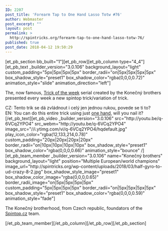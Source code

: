 ```yaml
---
ID: 2207
post_title: 'Forearm Tap to One Hand Lasso Totw #76'
author: Webmaster
post_excerpt: ""
layout: post
permalink: >
  http://spintricks.org/forearm-tap-to-one-hand-lasso-totw-76/
published: true
post_date: 2018-04-12 19:50:29
---
```

[et_pb_section bb_built="1"][et_pb_row][et_pb_column type="4_4"][et_pb_text _builder_version="3.0.106" background_layout="light" custom_padding="5px|5px|5px|5px" border_radii="on|5px|5px|5px|5px" box_shadow_style="preset1" box_shadow_color="rgba(0,0,0,0.72)" animation_style="slide" animation_direction="left"]

The, now famous, <a href="/tag/totw">Trick of the week</a> serial created by the Konečný brothers presented every week a new spintop trick/variation of trick.
<div id="content" class="style-scope ytd-expander">CZ: Tento trik se dá zvládnout i celý jen jednou rukou, povede se ti to?</div>
<div class="style-scope ytd-expander">EN: You can do this entire trick using just <a href="/tag/one-hand">one hand</a>, will you nail it?</div>
[/et_pb_text][et_pb_video _builder_version="3.0.106" src="http://youtu.be/q-6VCq2YPO4" src_webm="http://youtu.be/q-6VCq2YPO4" image_src="//i.ytimg.com/vi/q-6VCq2YPO4/hqdefault.jpg" play_icon_color="rgba(12,133,214,0.78)" custom_padding="20px|20px|20px|20px" border_radii="on|10px|10px|10px|10px" box_shadow_style="preset1" box_shadow_color="rgba(0,0,0,0.66)" animation_style="bounce" /][et_pb_team_member _builder_version="3.0.106" name="Konečný brothers" background_layout="light" position="Multiple European/world champions" image_url="http://spintricks.org/wp-content/uploads/2018/03/half-gyro-to-ud-crazy-8-2.jpg" box_shadow_style_image="preset1" box_shadow_color_image="rgba(0,0,0,0.65)" border_radii_image="on|5px|5px|5px|5px" custom_padding="5px|5px|5px|5px" border_radii="on|5px|5px|5px|5px" box_shadow_style="preset1" box_shadow_color="rgba(0,0,0,0.59)" animation_style="fade"]

The Konečný brotherhood, from Czech republic, foundators of the <a href="http://spintop.cz">Spintop.cz</a> team.

[/et_pb_team_member][/et_pb_column][/et_pb_row][/et_pb_section]